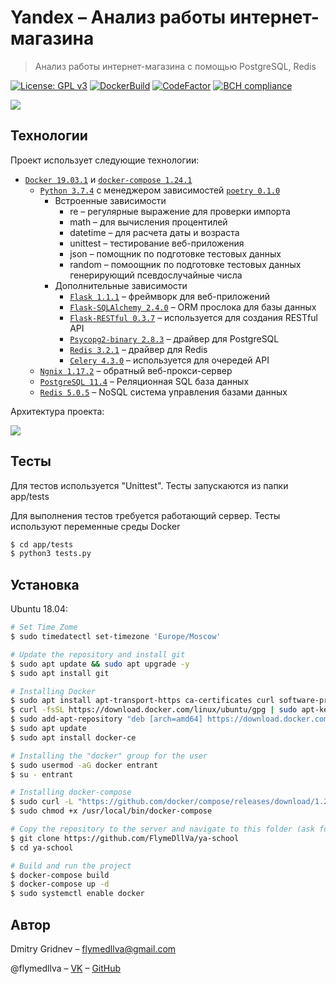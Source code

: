# Yandex – Анализ работы интернет-магазина
> Анализ работы интернет-магазина с помощью PostgreSQL, Redis

[![License: GPL v3](https://img.shields.io/badge/License-GPL%20v3-blue.svg)](https://www.gnu.org/licenses/gpl-3.0)
[![DockerBuild](https://img.shields.io/docker/cloud/build/flymedllva/ya-school)](https://cloud.docker.com/repository/docker/flymedllva/ya-school/general)
[![CodeFactor](https://www.codefactor.io/repository/github/flymedllva/ya-school/badge)](https://www.codefactor.io/repository/github/flymedllva/ya-school)
[![BCH compliance](https://bettercodehub.com/edge/badge/FlymeDllVa/ya-school?branch=master&token=275a7c96cf58b28dfaf240aabc9e74407d15c6eb)](https://bettercodehub.com/)

<img src="https://raw.githubusercontent.com/FlymeDllVa/ya-school/master/app/static/images/preview.png?token=AH5ZRUYG7ZRMVTHBPYTD6DC5KWCIU" align="center" />
	
## Технологии
Проект использует следующие технологии:
* [``Docker 19.03.1``](https://github.com/docker) и [``docker-compose 1.24.1``](https://github.com/docker/compose)
    * [``Python 3.7.4``](https://github.com/python) с менеджером зависимостей [``poetry 0.1.0``](https://github.com/sdispater/poetry)
        * Встроенные зависимости
            * re – регулярные выражение для проверки импорта
            * math – для вычисления процентилей
            * datetime – для расчета даты и возраста
            * unittest – тестирование веб-приложения
            * json – помощник по подготовке тестовых данных
            * random – помоощник по подготовке тестовых данных генерирующий псевдослучайные числа
        * Дополнительные зависимости
            * [``Flask 1.1.1``](https://github.com/pallets/flask) – фреймворк для веб-приложений 
            * [``Flask-SQLAlchemy 2.4.0``](https://github.com/pallets/flask-sqlalchemy) – ORM прослока для базы данных
            * [``Flask-RESTful 0.3.7``](https://github.com/flask-restful/flask-restful) – используется для создания RESTful API
            * [``Psycopg2-binary 2.8.3``](https://github.com/psycopg/psycopg2) – драйвер для PostgreSQL
            * [``Redis 3.2.1``](https://github.com/andymccurdy/redis-py) – драйвер для Redis
            * [``Сelery 4.3.0``](https://github.com/celery/celery) – используется для очередей API
    * [``Ngnix 1.17.2``](https://github.com/nginx/nginx) – обратный веб-прокси-сервер
    * [``PostgreSQL 11.4``](https://github.com/postgres/postgres) – Реляционная SQL база данных 
    * [``Redis 5.0.5``](https://github.com/antirez/redis) – NoSQL система управления базами данных

Архитектура проекта:

<img src="https://raw.githubusercontent.com/FlymeDllVa/ya-school/master/app/static/images/architecture.png?token=AH5ZRUY5576WRNRM52I2MTK5KWCMK" align="center" />

## Тесты

Для тестов используется "Unittest". Тесты запускаются из папки app/tests

Для выполнения тестов требуется работающий сервер. Тесты используют переменные среды Docker

```sh
$ cd app/tests
$ python3 tests.py
```

## Установка

Ubuntu 18.04:

```sh
# Set Time Zome
$ sudo timedatectl set-timezone 'Europe/Moscow' 

# Update the repository and install git
$ sudo apt update && sudo apt upgrade -y
$ sudo apt install git

# Installing Docker
$ sudo apt install apt-transport-https ca-certificates curl software-properties-common
$ curl -fsSL https://download.docker.com/linux/ubuntu/gpg | sudo apt-key add -
$ sudo add-apt-repository "deb [arch=amd64] https://download.docker.com/linux/ubuntu bionic stable"
$ sudo apt update
$ sudo apt install docker-ce

# Installing the "docker" group for the user
$ sudo usermod -aG docker entrant
$ su - entrant

# Installing docker-compose
$ sudo curl -L "https://github.com/docker/compose/releases/download/1.24.1/docker-compose-$(uname -s)-$(uname -m)" -o /usr/local/bin/docker-compose
$ sudo chmod +x /usr/local/bin/docker-compose

# Copy the repository to the server and navigate to this folder (ask for login and password from git)
$ git clone https://github.com/FlymeDllVa/ya-school
$ cd ya-school

# Build and run the project
$ docker-compose build
$ docker-compose up -d
$ sudo systemctl enable docker
```

## Автор 

Dmitry Gridnev – flymedllva@gmail.com

@flymedllva – [VK](https://vk.com/flymedllva) – [GitHub](https://github.com/FlymeDllVa)
